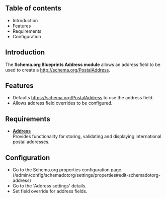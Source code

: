 Table of contents
-----------------

* Introduction
* Features
* Requirements
* Configuration


Introduction
------------

The **Schema.org Blueprints Address module** allows an address field to be
used to create a http://schema.org/PostalAddress.


Features
--------

- Defaults https://schema.org/PostalAddress to use the address field.
- Allows address field overrides to be configured.


Requirements
------------

- **[Address](https://www.drupal.org/project/address)**  
  Provides functionality for storing, validating and displaying international postal addresses.


Configuration
-------------

- Go to the Schema.org properties configuration page.  
  (/admin/config/schemadotorg/settings/properties#edit-schemadotorg-address)
- Go to the 'Address settings' details.
- Set field override for address fields.
